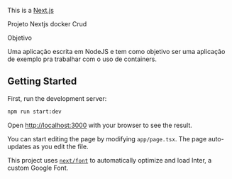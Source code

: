 This is a [Next.js](https://nextjs.org/) 

Projeto Nextjs docker Crud

Objetivo

Uma aplicação escrita em NodeJS e tem como objetivo ser uma aplicação de exemplo pra trabalhar com o uso de containers.


## Getting Started

First, run the development server:

```bash
npm run start:dev

```

Open [http://localhost:3000](http://localhost:3000) with your browser to see the result.

You can start editing the page by modifying `app/page.tsx`. The page auto-updates as you edit the file.

This project uses [`next/font`](https://nextjs.org/docs/basic-features/font-optimization) to automatically optimize and load Inter, a custom Google Font.

